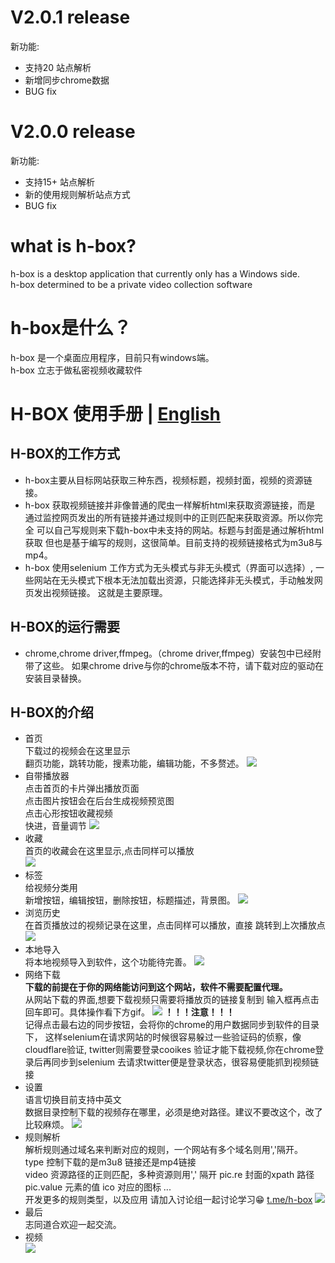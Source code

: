 # V2.0.1 release
新功能:
- 支持20 站点解析
- 新增同步chrome数据
- BUG fix

# V2.0.0 release
新功能:
- 支持15+ 站点解析
- 新的使用规则解析站点方式
- BUG fix
# what is h-box?
h-box is a desktop application that currently only has a Windows side.<br>
h-box determined to be a private video collection software<br>




# h-box是什么？
h-box 是一个桌面应用程序，目前只有windows端。<br>
h-box 立志于做私密视频收藏软件<br>

# H-BOX 使用手册 | [English](https://github.com/alishanjack/h-box/blob/main/user.md)
## H-BOX的工作方式
- h-box主要从目标网站获取三种东西，视频标题，视频封面，视频的资源链接。
- h-box 获取视频链接并非像普通的爬虫一样解析html来获取资源链接，而是
  通过监控网页发出的所有链接并通过规则中的正则匹配来获取资源。所以你完全
  可以自己写规则来下载h-box中未支持的网站。标题与封面是通过解析html获取
  但也是基于编写的规则，这很简单。目前支持的视频链接格式为m3u8与mp4。
- h-box 使用selenium 工作方式为无头模式与非无头模式（界面可以选择）,
  一些网站在无头模式下根本无法加载出资源，只能选择非无头模式，手动触发网页发出视频链接。
  这就是主要原理。
## H-BOX的运行需要
- chrome,chrome driver,ffmpeg。（chrome driver,ffmpeg）安装包中已经附带了这些。
  如果chrome drive与你的chrome版本不符，请下载对应的驱动在安装目录替换。
## H-BOX的介绍
- 首页<br>
   下载过的视频会在这里显示<br>
    翻页功能，跳转功能，搜素功能，编辑功能，不多赘述。
  ![](https://github.com/alishanjack/h-box/blob/main/img/home.jpg)
- 自带播放器<br>
  点击首页的卡片弹出播放页面<br>
  点击图片按钮会在后台生成视频预览图<br>
  点击心形按钮收藏视频<br>
  快进，音量调节
  ![](https://github.com/alishanjack/h-box/blob/main/img/121441.jpg)
- 收藏<br>
  首页的收藏会在这里显示,点击同样可以播放<br>
  ![](https://github.com/alishanjack/h-box/blob/main/img/collect.jpg)
- 标签<br>
  给视频分类用<br>
  新增按钮，编辑按钮，删除按钮，标题描述，背景图。
  ![](https://github.com/alishanjack/h-box/blob/main/img/tag.jpg)
- 浏览历史<br>
  在首页播放过的视频记录在这里，点击同样可以播放，直接
  跳转到上次播放点
  ![](https://github.com/alishanjack/h-box/blob/main/img/history.jpg)
- 本地导入<br>
  将本地视频导入到软件，这个功能待完善。
  ![](https://github.com/alishanjack/h-box/blob/main/img/local.jpg)
- 网络下载<br>
  **下载的前提在于你的网络能访问到这个网站，软件不需要配置代理。**<br>
  从网站下载的界面,想要下载视频只需要将播放页的链接复制到
  输入框再点击回车即可。具体操作看下方gif。
  ![](https://github.com/alishanjack/h-box/blob/main/img/net.jpg)
  **！！！注意！！！**<br>
  记得点击最右边的同步按钮，会将你的chrome的用户数据同步到软件的目录下，
  这样selenium在请求网站的时候很容易躲过一些验证码的侦察，像cloudflare验证,
  twitter则需要登录cooikes 验证才能下载视频,你在chrome登录后再同步到selenium
  去请求twitter便是登录状态，很容易便能抓到视频链接
- 设置<br>
  语言切换目前支持中英文<br>
  数据目录控制下载的视频存在哪里，必须是绝对路径。建议不要改这个，改了比较麻烦。
  ![](https://github.com/alishanjack/h-box/blob/main/img/set.jpg)
- 规则解析<br>
  解析规则通过域名来判断对应的规则，一个网站有多个域名则用','隔开。<br>
  type 控制下载的是m3u8 链接还是mp4链接<br>
  video 资源路径的正则匹配，多种资源则用',' 隔开
  pic.re 封面的xpath 路径 pic.value 元素的值
  ico 对应的图标
  ...<br>
  开发更多的规则类型，以及应用 请加入讨论组一起讨论学习😁 [t.me/h-box](https://t.me/hboxapp)
  ![](https://github.com/alishanjack/h-box/blob/main/img/rule.jpg)
- 最后<br>
  志同道合欢迎一起交流。
- 视频<br>
  ![](https://github.com/alishanjack/h-box/blob/main/img/H-box.gif)  
  
  

